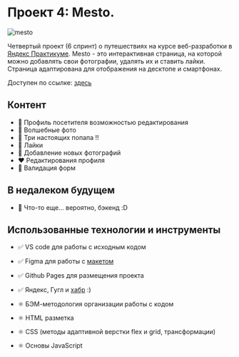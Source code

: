 # Проект 4: Mesto.
![mesto](https://i.ibb.co/pPvYbhj/mesto.jpg)


Четвертый проект (6 спринт) о путешествиях на курсе веб-разработки в [Яндекс Практикуме](https://praktikum.yandex.ru/web). Mesto - это интерактивная страница, на которой можно добавлять свои фотографии, удалять их и ставить лайки. Страница адаптирована для отображения на десктопе и смартфонах.

Доступен по ссылке: [здесь](https://nastiash.github.io/mesto/index.html)

## Контент

* 💛 Профиль посетителя возможностью редактирования
* 💜 Волшебные фото
* 💙 Три настоящих попапа !!
* 🧡 Лайки
* 💚 Добавление новых фотографий
* ❤️ Редактирования профиля
* 💙 Валидация форм

## В недалеком будущем

* 💜 Что-то еще... вероятно, бэкенд :D

## Использованные технологии и инструменты

* ✅ VS code для работы с исходным кодом
* ✅ Figma для работы с [макетом](https://www.figma.com/file/StZjf8HnoeLdiXS7dYrLAh/JavaScript.-Sprint-4)
* ✅ Github Pages для размещения проекта
* ✅ Яндекс, Гугл и [хабр](https://habr.com/) :)

* ⚛️ БЭМ-методология организации работы с кодом
* ⚛️ HTML разметка
* ⚛️ CSS (методы адаптивной верстки flex и grid, трансформации)
* ⚛️ Основы JavaScript